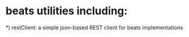 # beats utilities including:

  *) restClient: a simple json-based REST client for beats implementations
 
